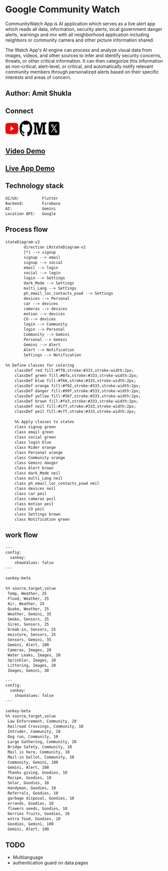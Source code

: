 # Google Community Watch

CommunityWatch App is AI application which serves as a live alert app which reads all data, information, security alerts, local government danger alerts, warnings and mix with all neighborhood application including neighbors or community camera and other picture information shared. 

The Watch App's AI engine can process and analyze visual data from images, videos, and other sources to infer and identify security concerns, threats, or other critical information. It can then categorize this information as non-critical, alert-level, or critical, and automatically notify relevant community members through personalized alerts based on their specific interests and areas of concern.

## Author: Amit Shukla
## Connect 

[<img src="https://github.com/AmitXShukla/AmitXShukla.github.io/blob/master/assets/icons/youtube.svg" width=40 height=50>](https://youtube.com/@Amit.Shukla)
[<img src="https://github.com/AmitXShukla/AmitXShukla.github.io/blob/master/assets/icons/github.svg" width=40 height=50>](https://github.com/AmitXShukla)
[<img src="https://github.com/AmitXShukla/AmitXShukla.github.io/blob/master/assets/icons/medium.svg" width=40 height=50>](https://medium.com/@Amit-Shukla)
[<img src="https://github.com/AmitXShukla/AmitXShukla.github.io/blob/master/assets/icons/twitter_1.svg" width=40 height=50>](https://x.com/@ashuklax)


## [Video Demo](https://youtube.com/@Amit.Shukla)
## [Live App Demo](https://youtube.com/@Amit.Shukla)

## Technology stack
    UI/UX:          Flutter
    Backend:        Firebase
    AI:             Gemini
    Location API:   Google

## Process flow

```mermaid
stateDiagram-v2
        direction LRstateDiagram-v2
        [*] --> signup
        signup --> email
        signup --> social
        email --> login
        social --> login
        login --> Settings
        dark_Mode --> Settings
        multi_Lang --> Settings
        ph_email_loc_contacts_pswd --> Settings
        devices --> Personal
        car --> devices
        cameras --> devices
        motion --> devices
        CO --> devices
        login --> Community
        login --> Personal
        Community --> Gemini
        Personal --> Gemini
        Gemini --> Alert
        Alert --> Notification
        Settings --> Notification
        
%% Define classes for coloring
    classDef red fill:#ff8,stroke:#333,stroke-width:2px;
    classDef green fill:#8fa,stroke:#333,stroke-width:2px;
    classDef blue fill:#f66,stroke:#333,stroke-width:2px;
    classDef orange fill:#f92,stroke:#333,stroke-width:2px;
    classDef danger fill:#99f,stroke:#333,stroke-width:2px;
    classDef yellow fill:#56f,stroke:#333,stroke-width:2px;
    classDef brown fill:#fe3,stroke:#333,stroke-width:2px;
    classDef neil fill:#1ff,stroke:#333,stroke-width:2px;
    classDef peil fill:#cff,stroke:#333,stroke-width:2px;

    %% Apply classes to states
    class signup green
    class email green
    class social green
    class login blue
    class Rider orange
    class Personal orange
    class Community orange
    class Gemini danger
    class Alert brown
    class dark_Mode neil
    class multi_Lang neil
    class ph_email_loc_contacts_pswd neil
    class devices neil
    class car peil
    class cameras peil
    class motion peil
    class CO peil
    class Settings brown
    class Notification green
```

## work flow
```mermaid
---
config:
  sankey:
    showValues: false
---

sankey-beta

%% source,target,value
 Temp, Weather, 25
 Flood, Weather, 25
 Air, Weather, 25
 Quake, Weather, 25
 Weather, Gemini, 35
 Smoke, Sensors, 25
 Siren, Sensors, 25
 break-in, Sensors, 25
 moisture, Sensors, 25
 Sensors, Gemini, 35
 Gemini, Alert, 100
 Cameras, Images, 20
 Water Leaks, Images, 20
 Sprinkler, Images, 20
 Littering, Images, 20
 Images, Gemini, 30
```

```mermaid
---
config:
  sankey:
    showValues: false
---

sankey-beta
%% source,target,value
 Law Enforcement, Community, 20
 Railroad Crossings, Community, 10
 Intruder, Community, 10
 Dog run, Community, 10
 Large Gathering, Community, 20
 Bridge Safety, Community, 10
 Mail is here, Community, 10
 Mail-in ballot, Community, 10
 Community, Gemini, 100
 Gemini, Alert, 100
 Thanks giving, Goodies, 10
 Recipe, Goodies, 10
 Solar, Goodies, 10
 Handyman, Goodies, 10
 Referrals, Goodies, 10
 garbage disposal, Goodies, 10
 errands, Goodies, 10
 flowers seeds, Goodies, 10
 berries fruits, Goodies, 10
 extra food, Goodies, 10
 Goodies, Gemini, 100
 Gemini, Alert, 100
```

## TODO
- Multilanguage
- authentication guard on data pages